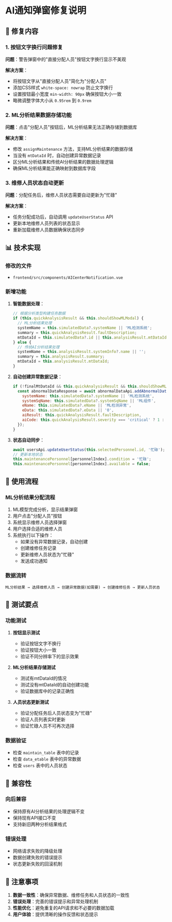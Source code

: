 # AI通知弹窗修复说明

## 🔧 修复内容

### 1. 按钮文字换行问题修复
**问题**：警告弹窗中的"直接分配人员"按钮文字换行显示不美观

**解决方案**：
- 将按钮文字从"直接分配人员"简化为"分配人员"
- 添加CSS样式 `white-space: nowrap` 防止文字换行
- 设置按钮最小宽度 `min-width: 90px` 确保按钮大小一致
- 略微调整字体大小从 `0.95rem` 到 `0.9rem`

### 2. ML分析结果数据存储功能
**问题**：点击"分配人员"按钮后，ML分析结果无法正确存储到数据库

**解决方案**：
- 修改 `assignMaintenance` 方法，支持ML分析结果的数据存储
- 当没有 `mtDataId` 时，自动创建异常数据记录
- 区分ML分析结果和传统AI分析结果的数据处理逻辑
- 确保ML分析结果能正确映射到数据库字段

### 3. 维修人员状态自动更新
**问题**：分配任务后，维修人员状态需要自动更新为"忙碌"

**解决方案**：
- 任务分配成功后，自动调用 `updateUserStatus` API
- 更新本地维修人员列表的状态显示
- 重新加载维修人员数据确保状态同步

## 📊 技术实现

### 修改的文件
- `frontend/src/components/AICenterNotification.vue`

### 新增功能
1. **智能数据处理**：
   ```javascript
   // 根据分析类型构建任务数据
   if (this.quickAnalysisResult && this.shouldShowMLModal) {
     // ML分析结果处理
     systemName = this.simulatedData?.systemName || 'ML检测系统';
     summary = this.quickAnalysisResult.faultDescription;
     mtDataId = this.simulatedData?.id || this.analysisResult.mtDataId;
   } else {
     // 传统AI分析结果处理
     systemName = this.analysisResult.systemInfo?.name || '';
     summary = this.analysisResult.summary;
     mtDataId = this.analysisResult.mtDataId;
   }
   ```

2. **自动创建异常数据记录**：
   ```javascript
   if (!finalMtDataId && this.quickAnalysisResult && this.shouldShowMLModal) {
     const abnormalDataResponse = await abnormalDataApi.addAbnormalData({
       systemName: this.simulatedData?.systemName || 'ML检测系统',
       systemSqName: this.simulatedData?.systemSqName || 'ML组件',
       eName: this.simulatedData?.eName || 'ML检测异常',
       eData: this.simulatedData?.eData || '0',
       aiResult: this.quickAnalysisResult.faultDescription,
       aiCode: this.quickAnalysisResult.severity === 'critical' ? 1 : 0
     });
   }
   ```

3. **状态自动同步**：
   ```javascript
   await usersApi.updateUserStatus(this.selectedPersonnel.id, '忙碌');
   // 更新本地状态
   this.maintenancePersonnel[personnelIndex].condition = '忙碌';
   this.maintenancePersonnel[personnelIndex].available = false;
   ```

## 🎯 使用流程

### ML分析结果分配流程
1. ML模型完成分析，显示结果弹窗
2. 用户点击"分配人员"按钮
3. 系统显示维修人员选择弹窗
4. 用户选择合适的维修人员
5. 系统执行以下操作：
   - 如果没有异常数据记录，自动创建
   - 创建维修任务记录
   - 更新维修人员状态为"忙碌"
   - 发送成功通知

### 数据流转
```
ML分析结果 → 选择维修人员 → 创建异常数据(如需要) → 创建维修任务 → 更新人员状态
```

## 🧪 测试要点

### 功能测试
1. **按钮显示测试**
   - 验证按钮文字不换行
   - 验证按钮大小一致
   - 验证不同分辨率下的显示效果

2. **ML分析结果存储测试**
   - 测试有mtDataId的情况
   - 测试没有mtDataId的自动创建功能
   - 验证数据库中的记录正确性

3. **人员状态更新测试**
   - 验证分配任务后人员状态变为"忙碌"
   - 验证人员列表实时更新
   - 验证忙碌人员不可再次选择

### 数据验证
- 检查 `maintain_table` 表中的记录
- 检查 `data_etable` 表中的异常数据
- 检查 `users` 表中的人员状态

## 🔄 兼容性

### 向后兼容
- 保持原有AI分析结果的处理逻辑不变
- 保持现有API接口不变
- 支持新旧两种分析结果格式

### 错误处理
- 网络请求失败的降级处理
- 数据创建失败的错误提示
- 状态更新失败的回滚机制

## 📝 注意事项

1. **数据一致性**：确保异常数据、维修任务和人员状态的一致性
2. **错误处理**：完善的错误提示和异常处理机制
3. **性能优化**：避免重复的API请求和不必要的数据加载
4. **用户体验**：提供清晰的操作反馈和状态提示 